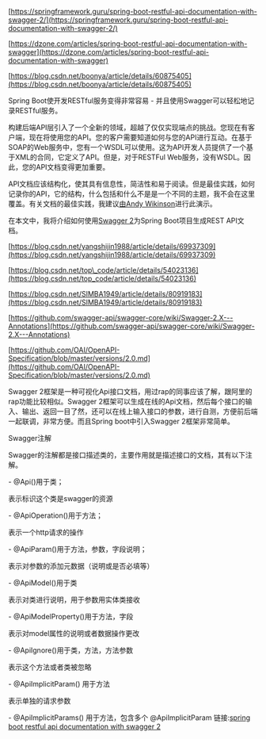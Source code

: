 [https://springframework.guru/spring-boot-restful-api-documentation-with-swagger-2/](https://springframework.guru/spring-boot-restful-api-documentation-with-swagger-2/)

[https://dzone.com/articles/spring-boot-restful-api-documentation-with-swagger](https://dzone.com/articles/spring-boot-restful-api-documentation-with-swagger)

[https://blog.csdn.net/boonya/article/details/60875405](https://blog.csdn.net/boonya/article/details/60875405)

Spring Boot使开发RESTful服务变得非常容易 - 并且使用Swagger可以轻松地记录RESTful服务。

构建后端API层引入了一个全新的领域，超越了仅仅实现端点的挑战。您现在有客户端，现在将使用您的API。您的客户需要知道如何与您的API进行互动。在基于SOAP的Web服务中，您有一个WSDL可以使用。这为API开发人员提供了一个基于XML的合同，它定义了API。但是，对于RESTFul Web服务，没有WSDL。因此，您的API文档变得更加重要。

API文档应该结构化，使其具有信息性，简洁性和易于阅读。但是最佳实践，如何记录你的API，它的结构，什么包括和什么不是是一个不同的主题，我不会在这里覆盖。有关文档的最佳实践，我建议[由Andy Wikinson](https://www.infoq.com/presentations/doc-restful-api)进行此演示。

在本文中，我将介绍如何使用[Swagger 2](http://swagger.io/)为Spring Boot项目生成REST API文档。

[https://blog.csdn.net/yangshijin1988/article/details/69937309](https://blog.csdn.net/yangshijin1988/article/details/69937309)

[https://blog.csdn.net/top\_code/article/details/54023136](https://blog.csdn.net/top_code/article/details/54023136)

[https://blog.csdn.net/SIMBA1949/article/details/80919183](https://blog.csdn.net/SIMBA1949/article/details/80919183)

[https://github.com/swagger-api/swagger-core/wiki/Swagger-2.X---Annotations](https://github.com/swagger-api/swagger-core/wiki/Swagger-2.X---Annotations)

[https://github.com/OAI/OpenAPI-Specification/blob/master/versions/2.0.md](https://github.com/OAI/OpenAPI-Specification/blob/master/versions/2.0.md)

Swagger 2框架是一种可视化Api接口文档，用过rap的同事应该了解，跟阿里的rap功能比较相似。Swagger 2框架可以生成在线的Api文档，然后每个接口的输入、输出、返回一目了然，还可以在线上输入接口的参数，进行自测，方便前后端一起联调，非常方便。而且Spring boot中引入Swagger 2框架非常简单。

Swagger注解

Swagger的注解都是接口描述类的，主要作用就是描述接口的文档，其有以下注解。

\- @Api()用于类；

表示标识这个类是swagger的资源

\- @ApiOperation()用于方法；

表示一个http请求的操作

\- @ApiParam()用于方法，参数，字段说明；

表示对参数的添加元数据（说明或是否必填等）

\- @ApiModel()用于类

表示对类进行说明，用于参数用实体类接收

\- @ApiModelProperty()用于方法，字段

表示对model属性的说明或者数据操作更改

\- @ApiIgnore()用于类，方法，方法参数

表示这个方法或者类被忽略

\- @ApiImplicitParam() 用于方法

表示单独的请求参数

\- @ApiImplicitParams() 用于方法，包含多个 @ApiImplicitParam
链接:[spring boot restful api documentation with swagger 2](https://bbs.huaweicloud.com/blogs/dcc9e8b0fde911e8bd5a7ca23e93a891)